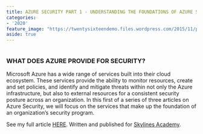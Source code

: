 ```yaml
---
title: AZURE SECURITY PART 1 - UNDERSTANDING THE FOUNDATIONS OF AZURE SECURITY SERVICES
categories:
- '2020'
feature_image: "https://twentysixteendemo.files.wordpress.com/2015/11/post.png"
aside: true
---
```


<!-- wp:image {"id":69,"sizeSlug":"large"} -->
<figure class="wp-block-image size-large"><a href="https://courses.skylinesacademy.com/?affcode=180879_p1mljie2" target="_blank"><img src="https://captainhyperscaler.files.wordpress.com/2019/10/afilliatebadgblue.jpg?w=900" alt="" class="wp-image-69"/></a></figure>
<!-- /wp:image -->

<!-- wp:heading {"level":3} -->
<h3 id="what-does-azure-provide-for-security">WHAT DOES AZURE PROVIDE FOR SECURITY?</h3>
<!-- /wp:heading -->

<!-- wp:paragraph -->
<p>Microsoft Azure has a wide range of services built into their cloud ecosystem. These services provide the ability to monitor resources, create and set policies, and identify and mitigate threats within not only the Azure infrastructure, but also to external resources for a consistent security posture across an organization. In this first of a series of three articles on Azure Security, we will focus on the services that make up the foundation of an organization’s security program.</p>
<!-- /wp:paragraph -->

<!-- wp:paragraph -->
<p>See my full article <a rel="noreferrer noopener" href="https://www.skylinesacademy.com/blog/2019/8/21/preparing-for-the-az-500" target="_blank">HERE</a>. Written and published for <a rel="noreferrer noopener" href="https://courses.skylinesacademy.com/?affcode=180879_p1mljie2" target="_blank">Skylines Academy</a>.</p>
<!-- /wp:paragraph -->